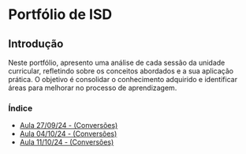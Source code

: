 # Portfólio de ISD 

## Introdução

Neste portfólio, apresento uma análise de cada sessão da unidade curricular, refletindo sobre os conceitos abordados e a sua aplicação prática. O objetivo é consolidar o conhecimento adquirido e identificar áreas para melhorar no processo de aprendizagem. 


### Índice
- [Aula 27/09/24 - (Conversões)](aulas/aula1.md)
- [Aula 04/10/24 - (Conversões)](aulas/aula2.md)
- [Aula 11/10/24 - (Conversões)](aulas/aula3.md)
